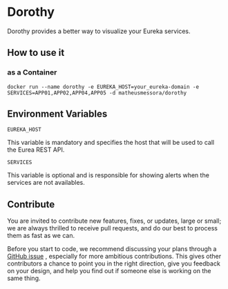 # Dorothy

Dorothy provides a better way to visualize your Eureka services.

## How to use it


### as a Container

```
docker run --name dorothy -e EUREKA_HOST=your_eureka-domain -e SERVICES=APP01,APP02,APP04,APP05 -d matheusmessora/dorothy
```

## Environment Variables

```
EUREKA_HOST
```
This variable is mandatory and specifies the host that will be used to call the Eurea REST API.

```
SERVICES
```
This variable is optional and is responsible for showing alerts when the services are not availables.


## Contribute
You are invited to contribute new features, fixes, or updates, large or small; we are always thrilled to receive pull requests, and do our best to process them as fast as we can.

Before you start to code, we recommend discussing your plans through a [GitHub issue](http://github.com/matheusmessora/dorothy) , especially for more ambitious contributions. This gives other contributors a chance to point you in the right direction, give you feedback on your design, and help you find out if someone else is working on the same thing.